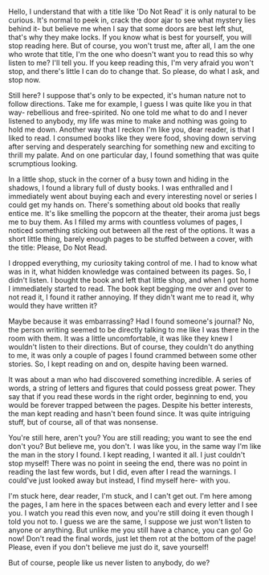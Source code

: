 Hello, I understand that with a title like 'Do Not Read' it is only natural to be curious. It's normal to peek in, crack the door ajar to see what mystery lies behind it- but believe me when I say that some doors are best left shut, that's why they make locks. If you know what is best for yourself, you will stop reading here. But of course, you won't trust me, after all, I am the one who wrote that title, I'm the one who doesn't want you to read this so why listen to me? I'll tell you. If you keep reading this, I'm very afraid you won't stop, and there's little I can do to change that. So please, do what I ask, and stop now.

Still here? I suppose that's only to be expected, it's human nature not to follow directions. Take me for example, I guess I was quite like you in that way- rebellious and free-spirited. No one told me what to do and I never listened to anybody, my life was mine to make and nothing was going to hold me down. Another way that I reckon I'm like you, dear reader, is that I liked to read. I consumed books like they were food, shoving down serving after serving and desperately searching for something new and exciting to thrill my palate. And on one particular day, I found something that was quite scrumptious looking.

In a little shop, stuck in the corner of a busy town and hiding in the shadows, I found a library full of dusty books. I was enthralled and I immediately went about buying each and every interesting novel or series I could get my hands on. There's something about old books that really entice me. It's like smelling the popcorn at the theater, their aroma just begs me to buy them. As I filled my arms with countless volumes of pages, I noticed something sticking out between all the rest of the options. It was a short little thing, barely enough pages to be stuffed between a cover, with the title: Please, Do Not Read.

I dropped everything, my curiosity taking control of me. I had to know what was in it, what hidden knowledge was contained between its pages. So, I didn't listen. I bought the book and left that little shop, and when I got home I immediately started to read. The book kept begging me over and over to not read it, I found it rather annoying. If they didn't want me to read it, why would they have written it?

Maybe because it was embarrassing? Had I found someone's journal? No, the person writing seemed to be directly talking to me like I was there in the room with them. It was a little uncomfortable, it was like they knew I wouldn't listen to their directions. But of course, they couldn't do anything to me, it was only a couple of pages I found crammed between some other stories. So, I kept reading on and on, despite having been warned.

It was about a man who had discovered something incredible. A series of words, a string of letters and figures that could possess great power. They say that if you read these words in the right order, beginning to end, you would be forever trapped between the pages. Despite his better interests, the man kept reading and hasn't been found since. It was quite intriguing stuff, but of course, all of that was nonsense.

You're still here, aren't you? You are still reading; you want to see the end don't you? But believe me, you don't. I was like you, in the same way I'm like the man in the story I found. I kept reading, I wanted it all. I just couldn't stop myself! There was no point in seeing the end, there was no point in reading the last few words, but I did, even after I read the warnings. I could've just looked away but instead, I find myself here- with you. 

I'm stuck here, dear reader, I'm stuck, and I can't get out. I'm here among the pages, I am here in the spaces between each and every letter and I see you. I watch you read this even now, and you're still doing it even though I told you not to. I guess we are the same, I suppose we just won't listen to anyone or anything. But unlike me you still have a chance, you can go! Go now! Don't read the final words, just let them rot at the bottom of the page! Please, even if you don't believe me just do it, save yourself!




But of course, people like us never listen to anybody, do we?